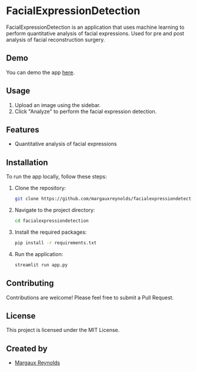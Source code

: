 # FacialExpressionDetection

FacialExpressionDetection is an application that uses machine learning to perform quantitative analysis of facial expressions. Used for pre and post analysis of facial reconstruction surgery.

## Demo

You can demo the app [here](https://facialexpressiondetection.streamlit.app/).

## Usage

1. Upload an image using the sidebar.
2. Click "Analyze" to perform the facial expression detection.

## Features

- Quantitative analysis of facial expressions

## Installation

To run the app locally, follow these steps:

1. Clone the repository:
   ```bash
   git clone https://github.com/margauxreynolds/facialexpressiondetection.git
   ```
2. Navigate to the project directory:
   ```bash
   cd facialexpressiondetection
   ```
3. Install the required packages:
   ```bash
   pip install -r requirements.txt
   ```
4. Run the application:
   ```bash
   streamlit run app.py
   ```

## Contributing

Contributions are welcome! Please feel free to submit a Pull Request.

## License

This project is licensed under the MIT License.

## Created by

- [Margaux Reynolds](https://github.com/margauxreynolds)